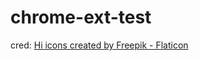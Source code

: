 # chrome-ext-test

cred:
    [Hi icons created by Freepik - Flaticon](https://www.flaticon.com/free-icons/hi)
